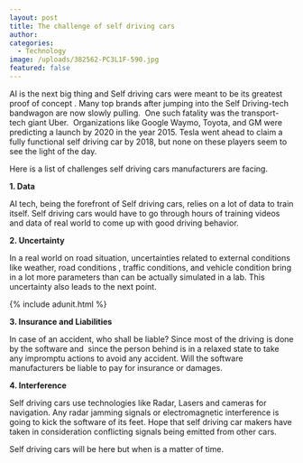 ```yaml
---
layout: post
title: The challenge of self driving cars
author:
categories:
  - Technology
image: /uploads/382562-PC3L1F-590.jpg
featured: false
---
```


AI is the next big thing and Self driving cars were meant to be its greatest proof of concept . Many top brands after jumping into the Self Driving-tech bandwagon are now slowly pulling.&nbsp; One such fatality was the transport-tech giant Uber.&nbsp; Organizations like Google Waymo, Toyota, and GM were predicting a launch by 2020 in the year 2015. Tesla went ahead to claim a fully functional self driving car by 2018, but none on these players seem to see the light of the day.

Here is a list of challenges self driving cars manufacturers are facing.

**1\. Data**

AI tech, being the forefront of Self driving cars, relies on a lot of data to train itself. Self driving cars would have to go through hours of training videos and data of real world to come up with good driving behavior.

**2\. Uncertainty**

In a real world on road situation, uncertainties related to external conditions like weather, road conditions , traffic conditions, and vehicle condition bring in a lot more parameters than can be actually simulated in a lab. This uncertainty also leads to the next point.

{% include adunit.html %}

**3\. Insurance and Liabilities**

In case of an accident, who shall be liable? Since most of the driving is done by the software and&nbsp; since the person behind is in a relaxed state to take any impromptu actions to avoid any accident. Will the software manufacturers be liable to pay for insurance or damages.

**4\. Interference**

Self driving cars use technologies like Radar, Lasers and cameras for navigation. Any radar jamming signals or electromagnetic interference is going to kick the software of its feet. Hope that self driving car makers have taken in consideration conflicting signals being emitted from other cars.

Self driving cars will be here but when is a matter of time.

&nbsp;

&nbsp;